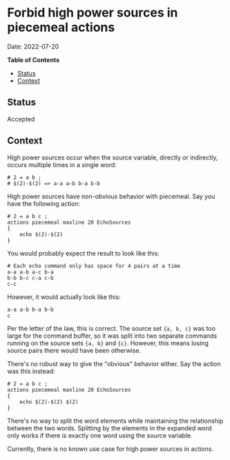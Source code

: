 # Forbid high power sources in piecemeal actions
Date: 2022-07-20

<!-- markdown-toc start - Don't edit this section. Run M-x markdown-toc-refresh-toc -->
**Table of Contents**

- [Status](#status)
- [Context](#context)

<!-- markdown-toc end -->

## Status
Accepted

## Context
High power sources occur when the source variable, directly or indirectly, occurs multiple times in a single word:
```
# 2 = a b ;
# $(2)-$(2) => a-a a-b b-a b-b
```

High power sources have non-obvious behavior with piecemeal. Say you have the following action:
```
# 2 = a b c ;
actions piecemeal maxline 20 EchoSources
{
    echo $(2)-$(2)
}
```

You would probably expect the result to look like this:
```
# Each echo command only has space for 4 pairs at a time
a-a a-b a-c b-a
b-b b-c c-a c-b
c-c
```

However, it would actually look like this:
```
a-a a-b b-a b-b
c
```

Per the letter of the law, this is correct. The source set `{a, b, c}` was too large for the command buffer, so it was split into two separate commands running on the source sets `{a, b}` and `{c}`. However, this means losing source pairs there would have been otherwise.

There's no robust way to give the "obvious" behavior either. Say the action was this instead:
```
# 2 = a b c ;
actions piecemeal maxline 20 EchoSources
{
    echo $(2)-$(2) $(2)
}
```

There's no way to split the word elements while maintaining the relationship between the two words. Splitting by the elements in the expanded word only works if there is exactly one word using the source variable.

Currently, there is no known use case for high power sources in actions.
